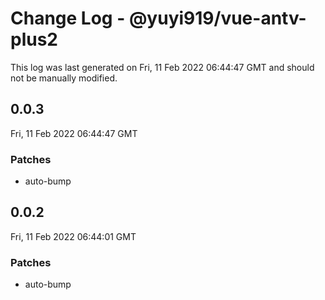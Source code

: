 # Change Log - @yuyi919/vue-antv-plus2

This log was last generated on Fri, 11 Feb 2022 06:44:47 GMT and should not be manually modified.

## 0.0.3
Fri, 11 Feb 2022 06:44:47 GMT

### Patches

- auto-bump

## 0.0.2
Fri, 11 Feb 2022 06:44:01 GMT

### Patches

- auto-bump

